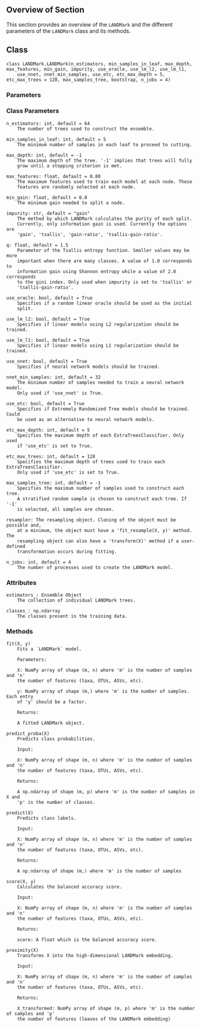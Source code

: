 ## Overview of Section

This section provides an overview of the `LANDMark` and the different parameters
of the `LANDMark` class and its methods.

## Class

    class LANDMark.LANDMark(n_estimators, min_samples_in_leaf, max_depth, max_features, min_gain, impurity, use_oracle, use_lm_l2, use_lm_l1, 
        use_nnet, nnet_min_samples, use_etc, etc_max_depth = 5, etc_max_trees = 128, max_samples_tree, bootstrap, n_jobs = 4)

### Parameters

### Class Parameters
    n_estimators: int, default = 64
        The number of trees used to construct the ensemble.

    min_samples_in_leaf: int, default = 5
        The minimum number of samples in each leaf to proceed to cutting.
        
    max_depth: int, default = -1
        The maximum depth of the tree. '-1' implies that trees will fully
        grow until a stopping criterion is met.
        
    max_features: float, default = 0.80
        The maximum features used to train each model at each node. These
        features are randomly selected at each node.
        
    min_gain: float, default = 0.0
        The minimum gain needed to split a node.
        
    impurity: str, default = "gain"
        The method by which LANDMark calculates the purity of each split.
        Currently, only information gain is used. Currently the options are
        'gain', 'tsallis', 'gain-ratio', 'tsallis-gain-ratio'.
        
    q: float, default = 1.5
        Parameter of the Tsallis entropy function. Smaller values may be more
        important when there are many classes. A value of 1.0 corresponds to
        information gain using Shannon entropy while a value of 2.0 corresponds
        to the gini index. Only used when impurity is set to 'tsallis' or
        'tsallis-gain-ratio'.
        
    use_oracle: bool, default = True
        Specifies if a random linear oracle should be used as the initial
        split.
        
    use_lm_l2: bool, default = True
        Specifies if linear models using L2 regularization should be trained.
        
    use_lm_l1: bool, default = True
        Specifies if linear models using L1 regularization should be trained.
        
    use_nnet: bool, default = True
        Specifies if neural network models should be trained.
        
    nnet_min_samples: int, default = 32
        The minimum number of samples needed to train a neural network model.
        Only used if 'use_nnet' is True.
        
    use_etc: bool, default = True
        Specifies if Extremely Randomized Tree models should be trained. Could
        be used as an alternative to neural network models.

    etc_max_depth: int, default = 5
        Specifies the maximum depth of each ExtraTreesClassifier. Only used
        if 'use_etc' is set to True.

    etc_max_trees: int, default = 128
        Specifies the maximum depth of trees used to train each ExtraTreesClassifier. 
        Only used if 'use_etc' is set to True.
        
    max_samples_tree: int, default = -1
        Specifies the maximum number of samples used to construct each tree.
        A stratified random sample is chosen to construct each tree. If '-1'
        is selected, all samples are chosen.
        
    resampler: The resampling object. Cloning of the object must be possible and,
        at a minimum, the object must have a 'fit_resample(X, y)' method. The
        resampling object can also have a 'transform(X)' method if a user-defined
        transformation occurs during fitting.
        
    n_jobs: int, default = 4
        The number of processes used to create the LANDMark model.
            

### Attributes

    estimators_: Ensemble Object
        The collection of individual LANDMark trees.

    classes_: np.ndarray
        The classes present in the training data.


### Methods

    fit(X, y)
        Fits a `LANDMark` model.

        Parameters:

        X: NumPy array of shape (m, n) where 'm' is the number of samples and 'n'
        the number of features (taxa, OTUs, ASVs, etc).

        y: NumPy array of shape (m,) where 'm' is the number of samples. Each entry
        of 'y' should be a factor.

        Returns:

        A fitted LANDMark object.

    predict_proba(X)
        Predicts class probabilities.

        Input:

        X: NumPy array of shape (m, n) where 'm' is the number of samples and 'n'
        the number of features (taxa, OTUs, ASVs, etc).

        Returns:

        A np.ndarray of shape (m, p) where 'm' is the number of samples in X and
        'p' is the number of classes.

    predict(X)
        Predicts class labels.

        Input:

        X: NumPy array of shape (m, n) where 'm' is the number of samples and 'n'
        the number of features (taxa, OTUs, ASVs, etc).

        Returns:

        A np.ndarray of shape (m,) where 'm' is the number of samples

    score(X, y)
        Calculates the balanced accuracy score.

        Input:

        X: NumPy array of shape (m, n) where 'm' is the number of samples and 'n'
        the number of features (taxa, OTUs, ASVs, etc).

        Returns:

        score: A float which is the balanced accuracy score.

    proximity(X)
        Transforms X into the high-dimensional LANDMark embedding.

        Input:

        X: NumPy array of shape (m, n) where 'm' is the number of samples and 'n'
        the number of features (taxa, OTUs, ASVs, etc).

        Returns:

        X_transformed: NumPy array of shape (m, p) where 'm' is the number of samples and 'p'
        the number of features (leaves of the LANDMark embedding)
